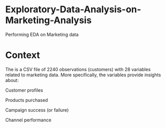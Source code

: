 # Exploratory-Data-Analysis-on-Marketing-Analysis
Performing  EDA on Marketing data


# Context

The is a CSV file of 2240 observations (customers) with 28 variables related to marketing data. More specifically, the variables provide insights about:

Customer profiles

Products purchased

Campaign success (or failure)

Channel performance
